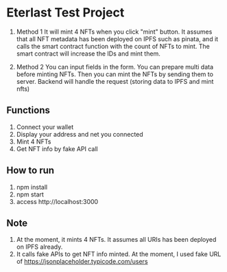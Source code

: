 # Eterlast Test Project

1. Method 1
It will mint 4 NFTs when you click "mint" button.
It assumes that all NFT metadata has been deployed on IPFS such as pinata, and it calls the smart contract function with the count of NFTs to mint. The smart contract will increase the IDs and mint them.

2. Method 2
You can input fields in the form. You can prepare multi data before minting NFTs.
Then you can mint the NFTs by sending them to server. Backend will handle the request (storing data to IPFS and mint nfts)

## Functions
1. Connect your wallet
2. Display your address and net you connected
3. Mint 4 NFTs
4. Get NFT info by fake API call

## How to run
1. npm install
2. npm start
3. access http://localhost:3000

## Note
1. At the moment, it mints 4 NFTs. It assumes all URIs has been deployed on IPFS already.
2. It calls fake APIs to get NFT info minted. At the moment, I used fake URL of https://jsonplaceholder.typicode.com/users
